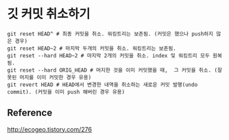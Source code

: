 # 깃 커밋 취소하기
```shell
git reset HEAD^ # 최종 커밋을 취소. 워킹트리는 보존됨. (커밋은 했으나 push하지 않은 경우)
git reset HEAD~2 # 마지막 두개의 커밋을 취소. 워킹트리는 보존됨.
git reset --hard HEAD~2 # 마지막 2개의 커밋을 취소. index 및 워킹트리 모두 원복됨.
git reset --hard ORIG_HEAD # 머지한 것을 이미 커밋했을 때,  그 커밋을 취소. (잘못된 머지를 이미 커밋한 경우 유용)
git revert HEAD # HEAD에서 변경한 내역을 취소하는 새로운 커밋 발행(undo commit). (커밋을 이미 push 해버린 경우 유용)
```

## Reference
http://ecogeo.tistory.com/276
